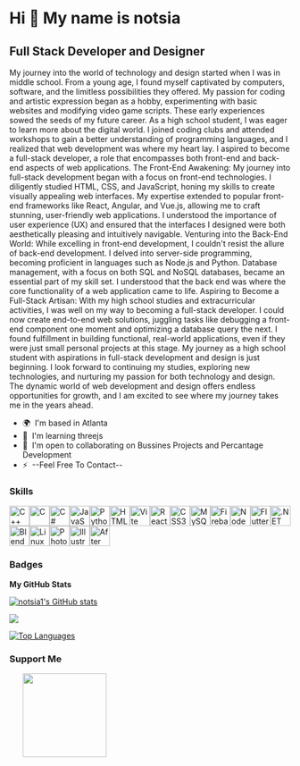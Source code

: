 Hi 👋 My name is notsia
=======================

Full Stack Developer and Designer
---------------------------------

My journey into the world of technology and design started when I was in middle school. From a young age, I found myself captivated by computers, software, and the limitless possibilities they offered. My passion for coding and artistic expression began as a hobby, experimenting with basic websites and modifying video game scripts. These early experiences sowed the seeds of my future career. As a high school student, I was eager to learn more about the digital world. I joined coding clubs and attended workshops to gain a better understanding of programming languages, and I realized that web development was where my heart lay. I aspired to become a full-stack developer, a role that encompasses both front-end and back-end aspects of web applications. The Front-End Awakening: My journey into full-stack development began with a focus on front-end technologies. I diligently studied HTML, CSS, and JavaScript, honing my skills to create visually appealing web interfaces. My expertise extended to popular front-end frameworks like React, Angular, and Vue.js, allowing me to craft stunning, user-friendly web applications. I understood the importance of user experience (UX) and ensured that the interfaces I designed were both aesthetically pleasing and intuitively navigable. Venturing into the Back-End World: While excelling in front-end development, I couldn't resist the allure of back-end development. I delved into server-side programming, becoming proficient in languages such as Node.js and Python. Database management, with a focus on both SQL and NoSQL databases, became an essential part of my skill set. I understood that the back end was where the core functionality of a web application came to life. Aspiring to Become a Full-Stack Artisan: With my high school studies and extracurricular activities, I was well on my way to becoming a full-stack developer. I could now create end-to-end web solutions, juggling tasks like debugging a front-end component one moment and optimizing a database query the next. I found fulfillment in building functional, real-world applications, even if they were just small personal projects at this stage. My journey as a high school student with aspirations in full-stack development and design is just beginning. I look forward to continuing my studies, exploring new technologies, and nurturing my passion for both technology and design. The dynamic world of web development and design offers endless opportunities for growth, and I am excited to see where my journey takes me in the years ahead.

* 🌍  I'm based in Atlanta
* 🧠  I'm learning threejs
* 🤝  I'm open to collaborating on Bussines Projects and Percantage Development
* ⚡  --Feel Free To Contact--

### Skills


<p align="left">
<a href="https://docs.microsoft.com/en-us/cpp/?view=msvc-170" target="_blank" rel="noreferrer"><img src="https://raw.githubusercontent.com/danielcranney/readme-generator/main/public/icons/skills/cplusplus-colored.svg" width="36" height="36" alt="C++" /></a><a href="https://docs.microsoft.com/en-us/cpp/?view=msvc-170" target="_blank" rel="noreferrer"><img src="https://raw.githubusercontent.com/danielcranney/readme-generator/main/public/icons/skills/c-colored.svg" width="36" height="36" alt="C" /></a><a href="https://docs.microsoft.com/en-us/dotnet/csharp/" target="_blank" rel="noreferrer"><img src="https://raw.githubusercontent.com/danielcranney/readme-generator/main/public/icons/skills/csharp-colored.svg" width="36" height="36" alt="C#" /></a><a href="https://developer.mozilla.org/en-US/docs/Web/JavaScript" target="_blank" rel="noreferrer"><img src="https://raw.githubusercontent.com/danielcranney/readme-generator/main/public/icons/skills/javascript-colored.svg" width="36" height="36" alt="JavaScript" /></a><a href="https://www.python.org/" target="_blank" rel="noreferrer"><img src="https://raw.githubusercontent.com/danielcranney/readme-generator/main/public/icons/skills/python-colored.svg" width="36" height="36" alt="Python" /></a><a href="https://developer.mozilla.org/en-US/docs/Glossary/HTML5" target="_blank" rel="noreferrer"><img src="https://raw.githubusercontent.com/danielcranney/readme-generator/main/public/icons/skills/html5-colored.svg" width="36" height="36" alt="HTML5" /></a><a href="https://vitejs.dev/" target="_blank" rel="noreferrer"><img src="https://raw.githubusercontent.com/danielcranney/readme-generator/main/public/icons/skills/vite-colored.svg" width="36" height="36" alt="Vite" /></a><a href="https://reactjs.org/" target="_blank" rel="noreferrer"><img src="https://raw.githubusercontent.com/danielcranney/readme-generator/main/public/icons/skills/react-colored.svg" width="36" height="36" alt="React" /></a><a href="https://www.w3.org/TR/CSS/#css" target="_blank" rel="noreferrer"><img src="https://raw.githubusercontent.com/danielcranney/readme-generator/main/public/icons/skills/css3-colored.svg" width="36" height="36" alt="CSS3" /></a><a href="https://www.mysql.com/" target="_blank" rel="noreferrer"><img src="https://raw.githubusercontent.com/danielcranney/readme-generator/main/public/icons/skills/mysql-colored.svg" width="36" height="36" alt="MySQL" /></a><a href="https://firebase.google.com/" target="_blank" rel="noreferrer"><img src="https://raw.githubusercontent.com/danielcranney/readme-generator/main/public/icons/skills/firebase-colored.svg" width="36" height="36" alt="Firebase" /></a><a href="https://nodejs.org/en/" target="_blank" rel="noreferrer"><img src="https://raw.githubusercontent.com/danielcranney/readme-generator/main/public/icons/skills/nodejs-colored.svg" width="36" height="36" alt="NodeJS" /></a><a href="https://flutter.dev/" target="_blank" rel="noreferrer"><img src="https://raw.githubusercontent.com/danielcranney/readme-generator/main/public/icons/skills/flutter-colored.svg" width="36" height="36" alt="Flutter" /></a><a href="https://dotnet.microsoft.com/en-us/" target="_blank" rel="noreferrer"><img src="https://raw.githubusercontent.com/danielcranney/readme-generator/main/public/icons/skills/dot-net-colored.svg" width="36" height="36" alt=".NET" /></a><a href="https://www.blender.org/" target="_blank" rel="noreferrer"><img src="https://raw.githubusercontent.com/danielcranney/readme-generator/main/public/icons/skills/blender-colored.svg" width="36" height="36" alt="Blender" /></a><a href="https://www.linux.org" target="_blank" rel="noreferrer"><img src="https://raw.githubusercontent.com/danielcranney/readme-generator/main/public/icons/skills/linux-colored.svg" width="36" height="36" alt="Linux" /></a><a href="https://www.adobe.com/uk/products/photoshop.html" target="_blank" rel="noreferrer"><img src="https://raw.githubusercontent.com/danielcranney/readme-generator/main/public/icons/skills/photoshop-colored-dark.svg" width="36" height="36" alt="Photoshop" /></a><a href="https://www.adobe.com/uk/products/illustrator.html" target="_blank" rel="noreferrer"><img src="https://raw.githubusercontent.com/danielcranney/readme-generator/main/public/icons/skills/illustrator-colored-dark.svg" width="36" height="36" alt="Illustrator" /></a><a href="https://www.adobe.com/uk/products/aftereffects.html" target="_blank" rel="noreferrer"><img src="https://raw.githubusercontent.com/danielcranney/readme-generator/main/public/icons/skills/aftereffects-colored-dark.svg" width="36" height="36" alt="After Effects" /></a>
</p>

### Badges

<b>My GitHub Stats</b>

<a href="http://www.github.com/notsia1"><img src="https://github-readme-stats.vercel.app/api?username=notsia1&show_icons=true&hide=&count_private=true&title_color=6366f1&text_color=ffffff&icon_color=6366f1&bg_color=1c1917&hide_border=true&show_icons=true" alt="notsia1's GitHub stats" /></a>

<a href="http://www.github.com/notsia1"><img src="https://github-readme-streak-stats.herokuapp.com/?user=notsia1&stroke=ffffff&background=1c1917&ring=6366f1&fire=6366f1&currStreakNum=ffffff&currStreakLabel=6366f1&sideNums=ffffff&sideLabels=ffffff&dates=ffffff&hide_border=true" /></a>

<a href="https://github.com/notsia1" align="left"><img src="https://github-readme-stats.vercel.app/api/top-langs/?username=notsia1&langs_count=10&title_color=6366f1&text_color=ffffff&icon_color=6366f1&bg_color=1c1917&hide_border=true&locale=en&custom_title=Top%20%Languages" alt="Top Languages" /></a>

### Support Me

<ul style="list-style-type: none; margin: 0;">

<li style="display: inline-block; margin-right: 0.25rem;"><a href="https://www.buymeacoffee.com/notsia"><img src="https://cdn.buymeacoffee.com/buttons/v2/default-yellow.png" width="150"/></a></li>

</ul>
